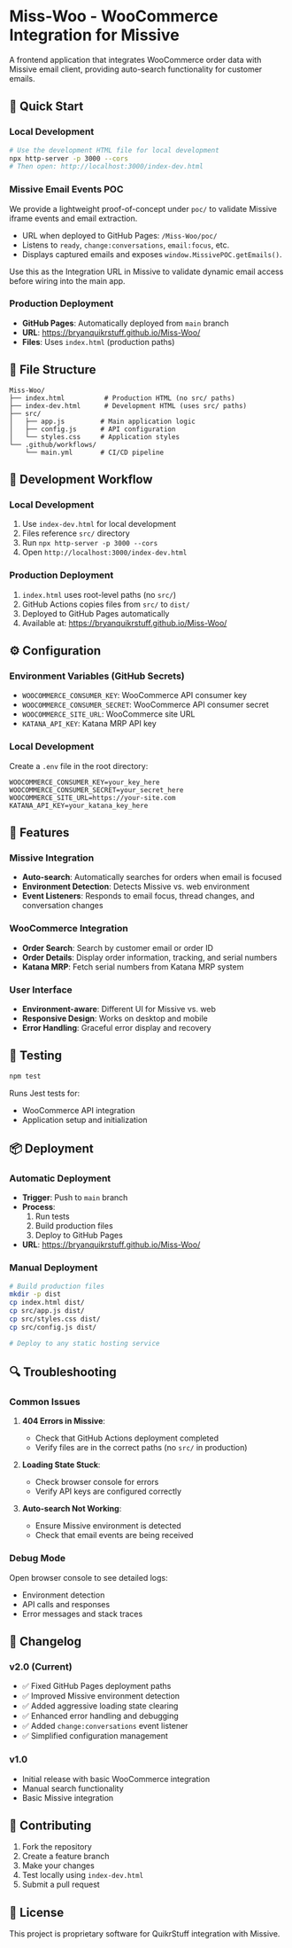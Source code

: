 # Miss-Woo - WooCommerce Integration for Missive

A frontend application that integrates WooCommerce order data with Missive email client, providing auto-search functionality for customer emails.

## 🚀 Quick Start

### Local Development
   ```bash
# Use the development HTML file for local development
npx http-server -p 3000 --cors
# Then open: http://localhost:3000/index-dev.html
```

### Missive Email Events POC

We provide a lightweight proof-of-concept under `poc/` to validate Missive iframe events and email extraction.

- URL when deployed to GitHub Pages: `/Miss-Woo/poc/`
- Listens to `ready`, `change:conversations`, `email:focus`, etc.
- Displays captured emails and exposes `window.MissivePOC.getEmails()`.

Use this as the Integration URL in Missive to validate dynamic email access before wiring into the main app.

### Production Deployment
- **GitHub Pages**: Automatically deployed from `main` branch
- **URL**: https://bryanquikrstuff.github.io/Miss-Woo/
- **Files**: Uses `index.html` (production paths)

## 📁 File Structure

```
Miss-Woo/
├── index.html          # Production HTML (no src/ paths)
├── index-dev.html      # Development HTML (uses src/ paths)
├── src/
│   ├── app.js         # Main application logic
│   ├── config.js      # API configuration
│   └── styles.css     # Application styles
└── .github/workflows/
    └── main.yml       # CI/CD pipeline
```

## 🔧 Development Workflow

### Local Development
1. Use `index-dev.html` for local development
2. Files reference `src/` directory
3. Run `npx http-server -p 3000 --cors`
4. Open `http://localhost:3000/index-dev.html`

### Production Deployment
1. `index.html` uses root-level paths (no `src/`)
2. GitHub Actions copies files from `src/` to `dist/`
3. Deployed to GitHub Pages automatically
4. Available at: https://bryanquikrstuff.github.io/Miss-Woo/

## ⚙️ Configuration

### Environment Variables (GitHub Secrets)
- `WOOCOMMERCE_CONSUMER_KEY`: WooCommerce API consumer key
- `WOOCOMMERCE_CONSUMER_SECRET`: WooCommerce API consumer secret  
- `WOOCOMMERCE_SITE_URL`: WooCommerce site URL
- `KATANA_API_KEY`: Katana MRP API key

### Local Development
Create a `.env` file in the root directory:
```env
WOOCOMMERCE_CONSUMER_KEY=your_key_here
WOOCOMMERCE_CONSUMER_SECRET=your_secret_here
WOOCOMMERCE_SITE_URL=https://your-site.com
KATANA_API_KEY=your_katana_key_here
```

## 🎯 Features

### Missive Integration
- **Auto-search**: Automatically searches for orders when email is focused
- **Environment Detection**: Detects Missive vs. web environment
- **Event Listeners**: Responds to email focus, thread changes, and conversation changes

### WooCommerce Integration
- **Order Search**: Search by customer email or order ID
- **Order Details**: Display order information, tracking, and serial numbers
- **Katana MRP**: Fetch serial numbers from Katana MRP system

### User Interface
- **Environment-aware**: Different UI for Missive vs. web
- **Responsive Design**: Works on desktop and mobile
- **Error Handling**: Graceful error display and recovery

## 🧪 Testing

```bash
npm test
```

Runs Jest tests for:
- WooCommerce API integration
- Application setup and initialization

## 📦 Deployment

### Automatic Deployment
- **Trigger**: Push to `main` branch
- **Process**: 
  1. Run tests
  2. Build production files
  3. Deploy to GitHub Pages
- **URL**: https://bryanquikrstuff.github.io/Miss-Woo/

### Manual Deployment
```bash
# Build production files
mkdir -p dist
cp index.html dist/
cp src/app.js dist/
cp src/styles.css dist/
cp src/config.js dist/

# Deploy to any static hosting service
```

## 🔍 Troubleshooting

### Common Issues

1. **404 Errors in Missive**: 
   - Check that GitHub Actions deployment completed
   - Verify files are in the correct paths (no `src/` in production)

2. **Loading State Stuck**:
   - Check browser console for errors
   - Verify API keys are configured correctly

3. **Auto-search Not Working**:
   - Ensure Missive environment is detected
   - Check that email events are being received

### Debug Mode
Open browser console to see detailed logs:
- Environment detection
- API calls and responses
- Error messages and stack traces

## 📝 Changelog

### v2.0 (Current)
- ✅ Fixed GitHub Pages deployment paths
- ✅ Improved Missive environment detection
- ✅ Added aggressive loading state clearing
- ✅ Enhanced error handling and debugging
- ✅ Added `change:conversations` event listener
- ✅ Simplified configuration management

### v1.0
- Initial release with basic WooCommerce integration
- Manual search functionality
- Basic Missive integration

## 🤝 Contributing

1. Fork the repository
2. Create a feature branch
3. Make your changes
4. Test locally using `index-dev.html`
5. Submit a pull request

## 📄 License

This project is proprietary software for QuikrStuff integration with Missive.